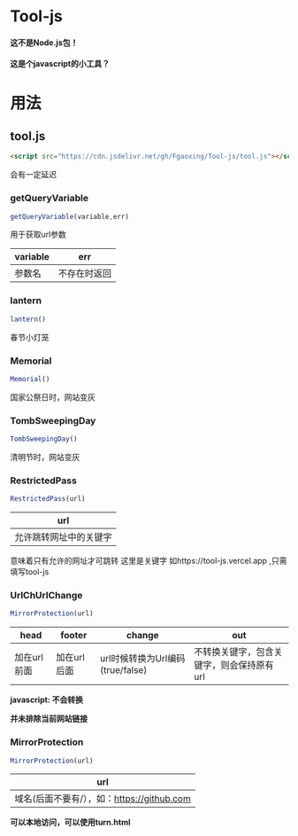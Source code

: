 # Tool-js

#### 这不是Node.js包！

**这是个javascript的小工具？**

# 用法

## tool.js

```HTML
<script src="https://cdn.jsdelivr.net/gh/Fgaoxing/Tool-js/tool.js"></script>
```

会有一定延迟

### getQueryVariable

```JavaScript
getQueryVariable(variable,err)
```
用于获取url参数

| variable | err |
| --- | --- |
| 参数名 | 不存在时返回 |

### lantern

```JavaScript
lantern()
```
春节小灯笼

### Memorial

```JavaScript
Memorial()
```
国家公祭日时，网站变灰

### TombSweepingDay

```JavaScript
TombSweepingDay()
```
清明节时，网站变灰

### RestrictedPass

```JavaScript
RestrictedPass(url)
```
| url |
| --- |
| 允许跳转网址中的关键字 |
意味着只有允许的网址才可跳转
这里是关键字
如https://tool-js.vercel.app ,只需填写tool-js

### UrlChUrlChange

```JavaScript
MirrorProtection(url) 
```
| head | footer | change | out |
| --- | --- | --- | --- |
| 加在url前面 | 加在url后面 | url时候转换为Url编码(true/false) | 不转换关键字，包含关键字，则会保持原有url |

**javascript: 不会转换**

**并未排除当前网站链接**

### MirrorProtection

```JavaScript
MirrorProtection(url) 
```
| url |
| --- |
| 域名(后面不要有/），如：https://github.com |
**可以本地访问，可以使用turn.html**
